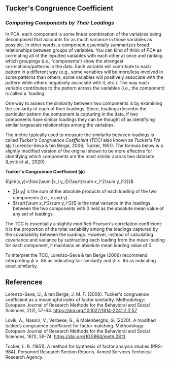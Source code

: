 ## **Tucker's Congruence Coefficient**
### *Comparing Components by Their Loadings*

In PCA, each component is some linear combination of the variables being decomposed that accounts for as much variance in those variables as possible. In other words, a component essentially summarizes broad relationships between groups of variables. You can kind of think of PCA as correlating all of the inputted variables with each other at once and ranking which groupings (i.e., 'components') show the strongest correlations/patterns in the data. Each variable will contribute to each pattern in a different way (e.g., some variables will be more/less involved in some patterns than others, some variables will positively associate with the pattern while others negatively associate with it, etc.). The way each variable contributes to the pattern across the variables (i.e., the component) is called a 'loading'.

One way to assess the similarity between two components is by examining the similarity of each of their loadings. Since, loadings describe the particular pattern the component is capturing in the data, if two components have similar loadings they can be thought of as identifying similar largescale relationships among the variables. 

The metric typically used to measure the similarity between loadings is called *Tucker's Congruence Coefficient (TCC)* also known as *Tucker's Phi ($\phi$)* (Lorenzo-Seva & ten Berge, 2006; Tucker, 1951). The formula below is a slightly modified version of the original shown to be more effective for identifying which components are the most similar across two datasets (Lovik et al., 2020).

**Tucker's Congruence Coefficient ($\phi$)**

$\phi(x,y)=\frac{\sum |x_i y_i|}{\sqrt{\sum x_i^2\sum y_i^2}}$

- $\sum |x_i y_i|$ is the sum of the absolute products of each loading of the two components (i.e., $x$ and $y$).
- $\sqrt{\sum x_i^2\sum y_i^2}$ is the total variance in the loadings between the two components with 0 held as the absolute mean value of any set of loadings.

The TCC is essentially a slightly modified Pearson's correlation coefficient: it is the proportion of the total variability among the loadings captured by the covariability between the loadings. However, instead of calculating covariance and variance by subtracting each loading from the mean loading for each component, it maintains an absolute mean loading value of 0.

To interpret the TCC, Lorenzo-Seva & ten Berge (2006) recommend interpreting $\phi\ge.85$ as indicating fair similarity and $\phi\ge.95$ as indicating exact similarity. 

## References

Lorenzo-Seva, U., & ten Berge, J. M. F. (2006). Tucker's congruence coefficient as a meaningful index of factor similarity. Methodology: European Journal of Research Methods for the Behavioral and Social Sciences, 2(2), 57-64. https://doi.org/10.1027/1614-2241.2.2.57

Lovik, A., Nassiri, V., Verbeke, G., & Molenberghs, G. (2020). A modified tucker’s congruence coefficient for factor matching. Methodology: European Journal of Research Methods for the Behavioral and Social Sciences, 16(1), 59-74. https://doi.org/10.5964/meth.2813 

Tucker, L. R. (1951). A method for synthesis of factor analysis studies (PRS-984). Personnel Research Section Reports. Armed Services Technical Research Agency.

